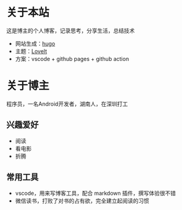 # 


# 关于本站

这是博主的个人博客，记录思考，分享生活，总结技术

- 网站生成：[hugo](https://gohugo.io)
- 主题：[LoveIt](https://github.com/dillonzq/LoveIt)
- 方案：vscode + github pages + github action

# 关于博主

程序员，一名Android开发者，湖南人，在深圳打工

## 兴趣爱好
- 阅读
- 看电影
- 折腾

## 常用工具
- vscode，用来写博客工具，配合 markdown 插件，撰写体验很不错
- 微信读书，打败了对书的占有欲，完全建立起阅读的习惯


